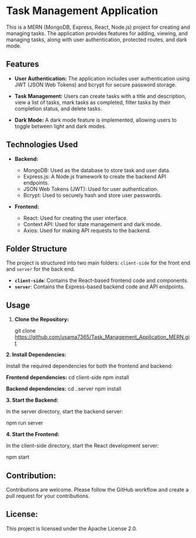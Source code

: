 # Task Management Application

This is a MERN (MongoDB, Express, React, Node.js) project for creating and managing tasks. The application provides features for adding, viewing, and managing tasks, along with user authentication, protected routes, and dark mode.

## Features

- **User Authentication:** The application includes user authentication using JWT (JSON Web Tokens) and bcrypt for secure password storage.

- **Task Management:** Users can create tasks with a title and description, view a list of tasks, mark tasks as completed, filter tasks by their completion status, and delete tasks.

- **Dark Mode:** A dark mode feature is implemented, allowing users to toggle between light and dark modes.

## Technologies Used

- **Backend:**
  - MongoDB: Used as the database to store task and user data.
  - Express.js: A Node.js framework to create the backend API endpoints.
  - JSON Web Tokens (JWT): Used for user authentication.
  - Bcrypt: Used to securely hash and store user passwords.

- **Frontend:**
  - React: Used for creating the user interface.
  - Context API: Used for state management and dark mode.
  - Axios: Used for making API requests to the backend.

## Folder Structure

The project is structured into two main folders: `client-side` for the front end and `server` for the back end.

- **`client-side`**: Contains the React-based frontend code and components.
- **`server`**: Contains the Express-based backend code and API endpoints.

## Usage

1. **Clone the Repository:**

   git clone https://github.com/usama7365/Task_Management_Application_MERN.git
   
**2. Install Dependencies:**

Install the required dependencies for both the frontend and backend:

**Frontend dependencies:**
cd client-side
npm install

**Backend dependencies:**
cd ..server
npm install

**3. Start the Backend:**

In the server directory, start the backend server:

npm run server

**4. Start the Frontend:**

In the client-side directory, start the React development server:

npm start


## Contribution:

Contributions are welcome. Please follow the GitHub workflow and create a pull request for your contributions.


## License:

This project is licensed under the Apache License 2.0.



